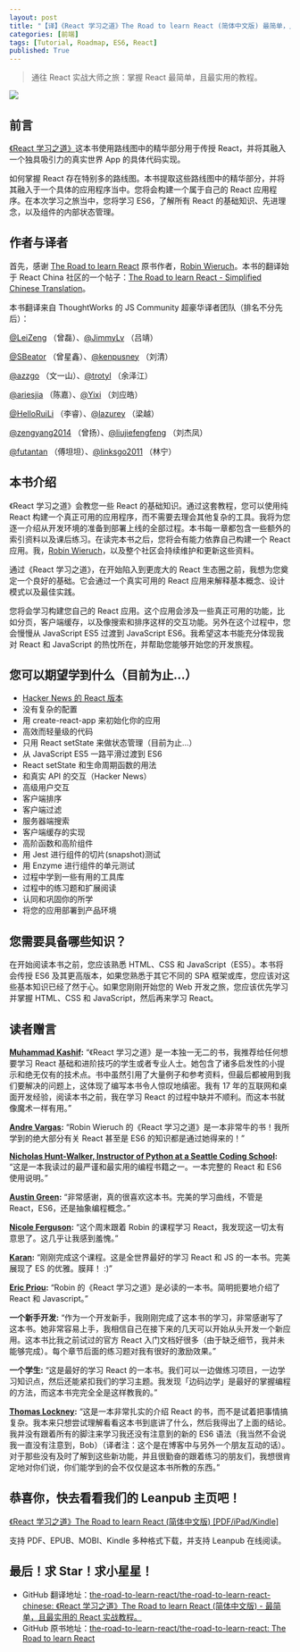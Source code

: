 ```yaml
---
layout: post
title: "【译】《React 学习之道》The Road to learn React (简体中文版) 最简单，且最实用的 React 实战教程"
categories: [前端]
tags: [Tutorial, Roadmap, ES6, React]
published: True
---
```


> 通往 React 实战大师之旅：掌握 React 最简单，且最实用的教程。

![](https://s3.amazonaws.com/titlepages.leanpub.com/the-road-to-learn-react-chinese/hero?1514299109)

## 前言

[《React 学习之道》](https://leanpub.com/the-road-to-learn-react-chinese/)这本书使用路线图中的精华部分用于传授 React，并将其融入一个独具吸引力的真实世界 App 的具体代码实现。

如何掌握 React 存在特别多的路线图。本书提取这些路线图中的精华部分，并将其融入于一个具体的应用程序当中。您将会构建一个属于自己的 React 应用程序。在本次学习之旅当中，您将学习 ES6，了解所有 React 的基础知识、先进理念，以及组件的内部状态管理。

## 作者与译者

首先，感谢 [The Road to learn React](https://leanpub.com/the-road-to-learn-react) 原书作者，[Robin Wieruch](https://leanpub.com/u/rwieruch)。本书的翻译始于 React China 社区的一个帖子：[The Road to learn React - Simplified Chinese Translation](http://react-china.org/t/the-road-to-learn-react-simplified-chinese-translation/16497)。

本书翻译来自 ThoughtWorks 的 JS Community 超豪华译者团队（排名不分先后）：

[@LeiZeng](https://github.com/LeiZeng) （曾磊）、[@JimmyLv](https://github.com/JimmyLv) （吕靖）

[@SBeator](https://github.com/SBeator) （曾星鑫）、[@kenpusney](https://github.com/kenpusney) （刘清）

[@azzgo](https://github.com/azzgo) （文一山）、[@trotyl](https://github.com/trotyl) （余泽江）

[@ariesjia](https://github.com/ariesjia) （陈嘉）、[@Yixi](https://github.com/Yixi) （刘应皓）

[@HelloRuiLi](https://github.com/HelloRuiLi) （李睿）、[@lazurey](https://github.com/lazurey) （梁越）

[@zengyang2014](https://github.com/zengyang2014) （曾扬）、[@liujiefengfeng](https://github.com/liujiefengfeng) （刘杰凤）

[@futantan](https://github.com/futantan) （傅坦坦）、[@linksgo2011](https://github.com/linksgo2011) （林宁）

## 本书介绍

《React 学习之道》会教您一些 React 的基础知识。通过这套教程，您可以使用纯 React 构建一个真正可用的应用程序，而不需要去理会其他复杂的工具。我将为您逐一介绍从开发环境的准备到部署上线的全部过程。本书每一章都包含一些额外的索引资料以及课后练习。在读完本书之后，您将会有能力依靠自己构建一个 React 应用。我，[Robin Wieruch](https://leanpub.com/u/rwieruch)，以及整个社区会持续维护和更新这些资料。

通过《React 学习之道》，在开始陷入到更庞大的 React 生态圈之前，我想为您奠定一个良好的基础。它会通过一个真实可用的 React 应用来解释基本概念、设计模式以及最佳实践。

您将会学习构建您自己的 React 应用。这个应用会涉及一些真正可用的功能，比如分页，客户端缓存，以及像搜索和排序这样的交互功能。另外在这个过程中，您会慢慢从 JavaScript ES5 过渡到 JavaScript ES6。我希望这本书能充分体现我对 React 和 JavaScript 的热忱所在，并帮助您能够开始您的开发旅程。

## 您可以期望学到什么（目前为止...）

- [Hacker News 的 React 版本](https://intense-refuge-78753.herokuapp.com/)
- 没有复杂的配置
- 用 create-react-app 来初始化你的应用
- 高效而轻量级的代码
- 只用 React setState 来做状态管理（目前为止...）
- 从 JavaScript ES5 一路平滑过渡到 ES6
- React setState 和生命周期函数的用法
- 和真实 API 的交互（Hacker News）
- 高级用户交互
- 客户端排序
- 客户端过滤
- 服务器端搜索
- 客户端缓存的实现
- 高阶函数和高阶组件
- 用 Jest 进行组件的切片(snapshot)测试
- 用 Enzyme 进行组件的单元测试
- 过程中学到一些有用的工具库
- 过程中的练习题和扩展阅读
- 认同和巩固你的所学
- 将您的应用部署到产品环境

## 您需要具备哪些知识？

在开始阅读本书之前，您应该熟悉 HTML、CSS 和 JavaScript（ES5）。本书将会传授 ES6 及其更高版本，如果您熟悉于其它不同的 SPA 框架或库，您应该对这些基本知识已经了然于心。如果您刚刚开始您的 Web 开发之旅，您应该优先学习并掌握 HTML、CSS 和 JavaScript，然后再来学习 React。

## 读者赠言

**[Muhammad Kashif](https://twitter.com/appsdevpk/status/848625244956901376):** “《React 学习之道》是一本独一无二的书，我推荐给任何想要学习 React 基础和进阶技巧的学生或者专业人士。她包含了诸多启发性的小提示和绝无仅有的技术点。书中虽然引用了大量例子和参考资料，但最后都被用到我们要解决的问题上，这体现了编写本书令人惊叹地缜密。我有 17 年的互联网和桌面开发经验，阅读本书之前，我在学习 React 的过程中缺并不顺利。而这本书就像魔术一样有用。”

**[Andre Vargas](https://twitter.com/andrevar66/status/853789166987038720):** “Robin Wieruch 的《React 学习之道》是一本非常牛的书！我所学到的绝大部分有关 React 甚至是 ES6 的知识都是通过她得来的！”

**[Nicholas Hunt-Walker, Instructor of Python at a Seattle Coding School](https://twitter.com/nhuntwalker/status/845730837823840256):** “这是一本我读过的最严谨和最实用的编程书籍之一。一本完整的 React 和 ES6 使用说明。”

**[Austin Green](https://twitter.com/AustinGreen/status/845321540627521536):** “非常感谢，真的很喜欢这本书。完美的学习曲线，不管是 React，ES6，还是抽象编程概念。”

**[Nicole Ferguson](https://twitter.com/nicoleffe/status/833488391148822528):** “这个周末跟着 Robin 的课程学习 React，我发现这一切太有意思了。这几乎让我感到羞愧。”

**[Karan](https://twitter.com/kvss1992/status/889197346344493056):** “刚刚完成这个课程。这是全世界最好的学习 React 和 JS 的一本书。完美展现了 ES 的优雅。膜拜！ :)”

**[Eric Priou](https://twitter.com/erixtekila/status/840875459730657283):** “Robin 的《React 学习之道》是必读的一本书。简明扼要地介绍了 React 和 Javascript。”

**一个新手开发:** “作为一个开发新手，我刚刚完成了这本书的学习，非常感谢写了这本书。她非常容易上手，我相信自己在接下来的几天可以开始从头开发一个新应用。这本书比我之前试过的官方 React 入门文档好很多（由于缺乏细节，我并未能够完成）。每个章节后面的练习题对我有很好的激励效果。”

**一个学生:** “这是最好的学习 React 的一本书。我们可以一边做练习项目，一边学习知识点，然后还能紧扣我们的学习主题。我发现「边码边学」是最好的掌握编程的方法，而这本书完完全全是这样教我的。”

**[Thomas Lockney](https://www.goodreads.com/review/show/1880673388):** “这是一本非常扎实的介绍 React 的书，而不是试着把事情搞复杂。我本来只想尝试理解看看这本书到底讲了什么，然后我得出了上面的结论。我并没有跟着所有的脚注来学习我还没有注意到的新的 ES6 语法（我当然不会说我一直没有注意到，Bob）（译者注：这个是在博客中与另外一个朋友互动的话）。对于那些没有及时了解到这些新功能，并且很勤奋的跟着练习的朋友们，我想很肯定地对你们说，你们能学到的会不仅仅是这本书所教的东西。”

## 恭喜你，快去看看我们的 Leanpub 主页吧！

[《React 学习之道》The Road to learn React (简体中文版) [PDF/iPad/Kindle]](https://leanpub.com/the-road-to-learn-react-chinese/)

支持 PDF、EPUB、MOBI、Kindle 多种格式下载，并支持 Leanpub 在线阅读。

## 最后！求 Star！求小星星！

- GitHub 翻译地址：[the-road-to-learn-react/the-road-to-learn-react-chinese: 《React 学习之道》The Road to learn React (简体中文版) - 最简单，且最实用的 React 实战教程。](https://github.com/the-road-to-learn-react/the-road-to-learn-react-chinese)
- GitHub 原书地址：[the-road-to-learn-react/the-road-to-learn-react: The Road to learn React](https://github.com/the-road-to-learn-react/the-road-to-learn-react)
